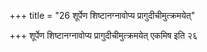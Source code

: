 +++
title = "26 शूर्पेण शिष्टानग्नावोप्य प्रागुदीचीमुत्क्रमयेत्"

+++
शूर्पेण शिष्टानग्नावोप्य प्रागुदीचीमुत्क्रमयेत् एकमिष इति २६